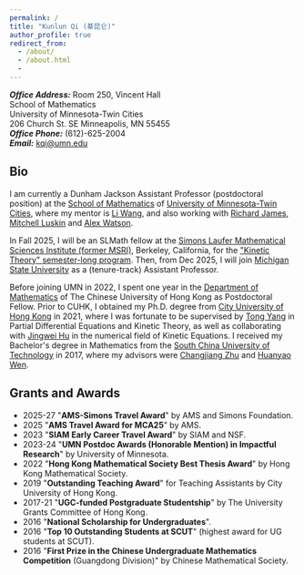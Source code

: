 ```yaml
---
permalink: /
title: "Kunlun Qi (綦昆仑)"
author_profile: true
redirect_from: 
  - /about/
  - /about.html
  - 
---
```

**_Office Address:_** Room 250, Vincent Hall <br>
School of Mathematics <br>
University of Minnesota-Twin Cities <br>
206 Church St. SE Minneapolis, MN 55455 <br>
**_Office Phone:_** (612)-625-2004<br>
**_Email:_** <kqi@umn.edu> 

## Bio

I am currently a Dunham Jackson Assistant Professor (postdoctoral position) at the [School of Mathematics](https://cse.umn.edu/math) of [University of Minnesota-Twin Cities](https://twin-cities.umn.edu/), where my mentor is [Li Wang](https://liwang-umn.github.io/math/), and also working with [Richard James](https://cse.umn.edu/aem/richard-d-james), [Mitchell Luskin](https://cse.umn.edu/math/mitchell-luskin) and [Alex Watson](https://cse.umn.edu/math/alex-watson).

In Fall 2025, I will be an SLMath fellow at the [Simons Laufer Mathematical Sciences Institute (former MSRI)](https://www.slmath.org/), Berkeley, California, for the ["Kinetic Theory" semester-long program](https://www.slmath.org/programs/357). Then, from Dec 2025, I will join [Michigan State University](https://msu.edu/) as a (tenure-track) Assistant Professor. 

Before joining UMN in 2022, I spent one year in the [Department of Mathematics](https://www.math.cuhk.edu.hk/) of The Chinese University of Hong Kong as Postdoctoral Fellow.
Prior to CUHK, I obtained my Ph.D. degree from [City University of Hong Kong](https://www.cityu.edu.hk/ma/) in 2021, where I was fortunate to be supervised by [Tong Yang](https://www.polyu.edu.hk/ama/people/academic-staff/prof-yang-tong/) in Partial Differential Equations and Kinetic Theory, as well as collaborating with [Jingwei Hu](https://jingweihu-math.github.io/webpage/) in the numerical field of Kinetic Equations. I received my Bachelor's degree in Mathematics from the [South China University of Technology](https://www.scut.edu.cn/new/) in 2017, where my advisors were [Changjiang Zhu](http://www2.scut.edu.cn/math/2017/1227/c14582a242269/page.htm) and [Huanyao Wen](http://www2.scut.edu.cn/math/2017/1227/c14582a242252/page.htm).

## Grants and Awards

- 2025-27 "**AMS-Simons Travel Award**" by AMS and Simons Foundation.
- 2025 "**AMS Travel Award for MCA25**" by AMS.
- 2023 "**SIAM Early Career Travel Award**" by SIAM and NSF.
- 2023-24 "**UMN Postdoc Awards (Honorable Mention) in Impactful Research**" by University of Minnesota.
- 2022 "**Hong Kong Mathematical Society Best Thesis Award**" by Hong Kong Mathematical Society. 
- 2019 "**Outstanding Teaching Award**" for Teaching Assistants by City University of Hong Kong.
- 2017-21 "**UGC-funded Postgraduate Studentship**" by The University Grants Committee of Hong Kong. 
- 2016 "**National Scholarship for Undergraduates**".
- 2016 "**Top 10 Outstanding Students at SCUT**" (highest award for UG students at SCUT).
- 2016 "**First Prize in the Chinese Undergraduate Mathematics Competition** (Guangdong Division)" by Chinese Mathematical Society.
